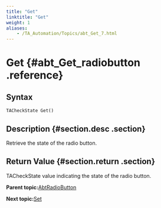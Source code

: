 ```yaml
--- 
title: "Get"
linktitle: "Get"
weight: 1
aliases: 
    - /TA_Automation/Topics/abt_Get_7.html
---
```

# Get {#abt_Get_radiobutton .reference}

## Syntax

`TACheckState Get()`

## Description {#section.desc .section}

Retrieve the state of the radio button.

## Return Value {#section.return .section}

TACheckState value indicating the state of the radio button.

**Parent topic:**[AbtRadioButton](../../TA_Automation/Topics/abt_AbtRadioButton.html)

**Next topic:**[Set](../../TA_Automation/Topics/abt_Set_7.html)

